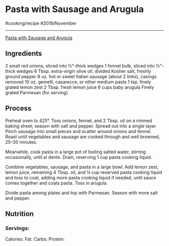 # Pasta with Sausage and Arugula
#cooking/recipe #2019/November
- - - -
[Pasta with Sausage and Arugula](https://www.bonappetit.com/recipe/pasta-with-sausage-and-arugula)

## Ingredients
2 small red onions, sliced into ½"-thick wedges
1 fennel bulb, sliced into ½"-thick wedges
6 Tbsp. extra-virgin olive oil, divided
Kosher salt, freshly ground pepper
8 oz. hot or sweet Italian sausage (about 2 links), casings removed
10 oz. gemelli, casarecce, or other medium pasta
1 tsp. finely grated lemon zest
2 Tbsp. fresh lemon juice
6 cups baby arugula
Finely grated Parmesan (for serving)

## Process
Preheat oven to 425°. Toss onions, fennel, and 2 Tbsp. oil on a rimmed baking sheet; season with salt and pepper. Spread out into a single layer. Pinch sausage into small pieces and scatter around onions and fennel. Roast until vegetables and sausage are cooked through and well browned, 25–30 minutes.

Meanwhile, cook pasta in a large pot of boiling salted water, stirring occasionally, until al dente. Drain, reserving 1 cup pasta cooking liquid.

Combine vegetables, sausage, and pasta in a large bowl. Add lemon zest, lemon juice, remaining 4 Tbsp. oil, and ¼ cup reserved pasta cooking liquid and toss to coat, adding more pasta cooking liquid if needed, until sauce comes together and coats pasta. Toss in arugula.

Divide pasta among plates and top with Parmesan. Season with more salt and pepper.

## Nutrition
### Servings:
Calories: 
Fat: 
Carbs: 
Protein: 